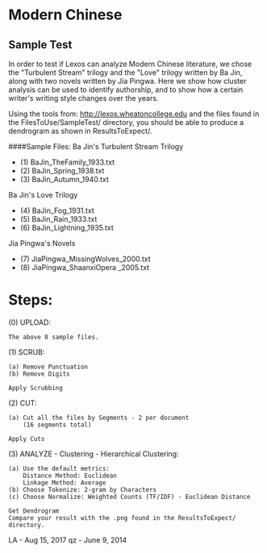 # Modern Chinese

Sample Test
---------------------------------------------------------------------
In order to test if Lexos can analyze Modern Chinese literature, we 
chose the "Turbulent Stream" trilogy and the "Love" trilogy written 
by Ba Jin, along with two novels written by Jia Pingwa. Here we show how 
cluster analysis can be used to identify authorship, and to 
show how a certain writer's writing style changes over the years.

Using the tools from:   http://lexos.wheatoncollege.edu
and the files found in the FilesToUse/SampleTest/ directory, you 
should be able to produce a dendrogram as shown in ResultsToExpect/.

####Sample Files:
Ba Jin's Turbulent Stream Trilogy

* (1) BaJin_TheFamily_1933.txt
* (2) BaJin_Spring_1938.txt
* (3) BaJin_Autumn_1940.txt

Ba Jin's Love Trilogy

* (4) BaJin_Fog_1931.txt
* (5) BaJin_Rain_1933.txt
* (6) BaJin_Lightning_1935.txt

Jia Pingwa's Novels

* (7) JiaPingwa_MissingWolves_2000.txt
* (8) JiaPingwa_ShaanxiOpera _2005.txt


Steps:
=====================================================================
(0) UPLOAD:

    The above 8 sample files.

(1) SCRUB:

    (a) Remove Punctuation
    (b) Remove Digits
    
    Apply Scrubbing
(2) CUT: 

    (a) Cut all the files by Segments - 2 per document
        (16 segments total)
    
    Apply Cuts
    
(3) ANALYZE - Clustering - Hierarchical Clustering:

    (a) Use the default metrics:
        Distance Method: Euclidean
        Linkage Method: Average
    (b) Choose Tokenize: 2-gram by Characters
    (c) Choose Normalize: Weighted Counts (TF/IDF) - Euclidean Distance
    
    Get Dendrogram
    Compare your result with the .png found in the ResultsToExpect/ directory.




LA - Aug 15, 2017
qz - June 9, 2014

